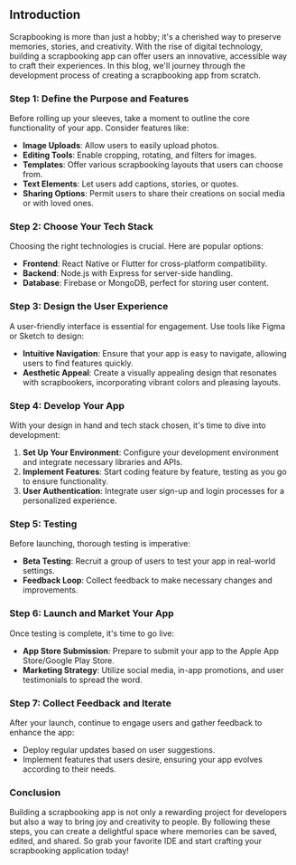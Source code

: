 ﻿## Introduction
Scrapbooking is more than just a hobby; it's a cherished way to preserve memories, stories, and creativity. With the rise of digital technology, building a scrapbooking app can offer users an innovative, accessible way to craft their experiences. In this blog, we'll journey through the development process of creating a scrapbooking app from scratch.

### Step 1: Define the Purpose and Features
Before rolling up your sleeves, take a moment to outline the core functionality of your app. Consider features like:
- **Image Uploads**: Allow users to easily upload photos.
- **Editing Tools**: Enable cropping, rotating, and filters for images.
- **Templates**: Offer various scrapbooking layouts that users can choose from.
- **Text Elements**: Let users add captions, stories, or quotes.
- **Sharing Options**: Permit users to share their creations on social media or with loved ones.

### Step 2: Choose Your Tech Stack
Choosing the right technologies is crucial. Here are popular options:
- **Frontend**: React Native or Flutter for cross-platform compatibility.
- **Backend**: Node.js with Express for server-side handling.
- **Database**: Firebase or MongoDB, perfect for storing user content.

### Step 3: Design the User Experience
A user-friendly interface is essential for engagement. Use tools like Figma or Sketch to design:
- **Intuitive Navigation**: Ensure that your app is easy to navigate, allowing users to find features quickly.
- **Aesthetic Appeal**: Create a visually appealing design that resonates with scrapbookers, incorporating vibrant colors and pleasing layouts.

### Step 4: Develop Your App
With your design in hand and tech stack chosen, it's time to dive into development:
1. **Set Up Your Environment**: Configure your development environment and integrate necessary libraries and APIs.
2. **Implement Features**: Start coding feature by feature, testing as you go to ensure functionality.
3. **User Authentication**: Integrate user sign-up and login processes for a personalized experience.

### Step 5: Testing
Before launching, thorough testing is imperative:
- **Beta Testing**: Recruit a group of users to test your app in real-world settings.
- **Feedback Loop**: Collect feedback to make necessary changes and improvements.

### Step 6: Launch and Market Your App
Once testing is complete, it's time to go live:
- **App Store Submission**: Prepare to submit your app to the Apple App Store/Google Play Store.
- **Marketing Strategy**: Utilize social media, in-app promotions, and user testimonials to spread the word.

### Step 7: Collect Feedback and Iterate
After your launch, continue to engage users and gather feedback to enhance the app:
- Deploy regular updates based on user suggestions.
- Implement features that users desire, ensuring your app evolves according to their needs.

### Conclusion
Building a scrapbooking app is not only a rewarding project for developers but also a way to bring joy and creativity to people. By following these steps, you can create a delightful space where memories can be saved, edited, and shared. So grab your favorite IDE and start crafting your scrapbooking application today!
